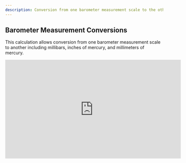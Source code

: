 ```yaml
---
description: Conversion from one barometer measurement scale to the others.
---
```

## Barometer Measurement Conversions
This calculation allows conversion from one barometer measurement scale to another including millibars, inches of mercury, and millimeters of mercury.

<iframe width="560" height="315" src="https://www.youtube.com/embed/vWuMM30d0p4" title="YouTube video player" frameborder="0" allow="accelerometer; autoplay; clipboard-write; encrypted-media; gyroscope; picture-in-picture" allowfullscreen></iframe>
